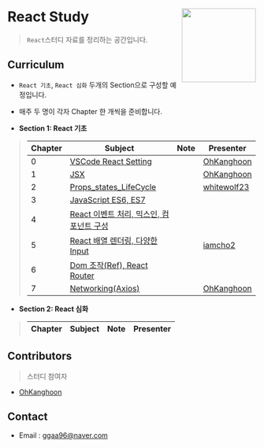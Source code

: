 # React Study <img src = "https://reactjs.org/logo-og.png" width = 150  align = right>

> `React`스터디 자료를 정리하는 공간입니다.


## Curriculum

* `React 기초`, `React 심화` 두개의 Section으로 구성할 예정입니다.
* 매주 두 명이 각자 Chapter 한 개씩을 준비합니다.

* **Section 1: React 기초**

> | Chapter | Subject                                  | Note | Presenter                                |
> | ------- | ---------------------------------------- | ---- | ---------------------------------------- |
> | 0       | [VSCode React Setting]() |      | [OhKanghoon](https://github.com/OhKanghoon) |
> | 1       | [JSX](https://github.com/OhKanghoon/ReactStudy/tree/master/1_JSX) |      | [OhKanghoon](https://github.com/OhKanghoon) |
> | 2       | [Props_states_LifeCycle](https://github.com/OhKanghoon/ReactStudy/tree/master/2_Props_states_LifeCycle) |      | [whitewolf23](https://github.com/whitewolf23) |
> | 3       | [JavaScript ES6, ES7]() |      | []() |
> | 4       | [React 이벤트 처리, 믹스인, 컴포넌트 구성]() |      | []() |
> | 5       | [React 배열 렌더링, 다양한 Input](https://github.com/OhKanghoon/ReactStudy/tree/master/5_Input_and_Array) |      | [iamcho2](https://github.com/iamcho2) |
> | 6       | [Dom 조작(Ref), React Router]() |      | []() |
> | 7       | [Networking(Axios)]() |      | [OhKanghoon](https://github.com/OhKanghoon) |

* **Section 2: React 심화**

> | Chapter | Subject                                  | Note | Presenter                                |
> | ------- | ---------------------------------------- | ---- | ---------------------------------------- |


## Contributors

> 스터디 참여자

* [OhKanghoon](https://github.com/OhKanghoon)



## Contact

- Email : ggaa96@naver.com
